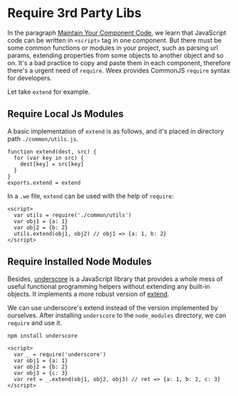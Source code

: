 # Require 3rd Party Libs

In the paragraph [Maintain Your Component Code](/how-to/maintain-your-component-code.md), we learn that JavaScript code can be written in `<script>` tag in one component. But there must be some common functions or modules in your project, such as parsing url params, extending properties from some objects to another object and so on. It's a bad practice to copy and paste them in each component, therefore there's a urgent need of `require`. Weex provides CommonJS `require` syntax for developers.

Let take `extend` for example.

## Require Local Js Modules

A basic implementation of `extend` is as follows, and it's placed in directory path `./common/utils.js`.

```
function extend(dest, src) {
  for (var key in src) {
    dest[key] = src[key]
  }
}
exports.extend = extend
```

In a `.we` file, `extend` can be used with the help of `require`:

```
<script>
  var utils = require('./common/utils')
  var obj1 = {a: 1}
  var obj2 = {b: 2}
  utils.extend(obj1, obj2) // obj1 => {a: 1, b: 2}
</script>
```

## Require Installed Node Modules

Besides, [underscore](http://underscorejs.org) is a JavaScript library that provides a whole mess of useful functional programming helpers without extending any built-in objects. It implements a more robust version of [extend](http://underscorejs.org/#extend).

We can use underscore's extend instead of the version implemented by ourselves. After installing `underscore` to the `node_modules` directory, we can `require` and use it.

```
npm install underscore
```

```
<script>
  var _ = require('underscore')
  var obj1 = {a: 1}
  var obj2 = {b: 2}
  var obj3 = {c: 3}
  var ret = _.extend(obj1, obj2, obj3) // ret => {a: 1, b: 2, c: 3}
</script>
```
